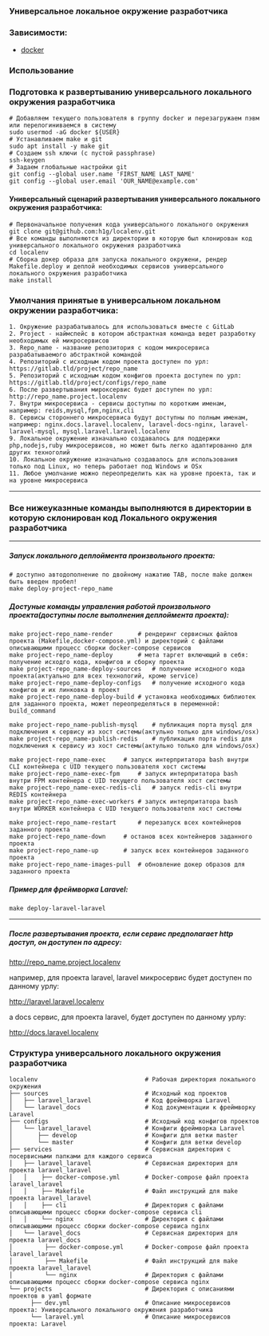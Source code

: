 ### Универсальное локальное окружение разработчика
### Зависимости:
 - [docker](https://docs.docker.com/install/)
### Использование
### Подготовка к развертыванию универсального локального окружения разработчика
```shell
# Добавляем текущего пользователя в группу docker и перезагружаем пэвм или перелогиниваемся в систему
sudo usermod -aG docker ${USER}
# Устанавливаем make и git
sudo apt install -y make git
# Создаем ssh ключи (с пустой passphrase)
ssh-keygen
# Задаем глобальные настройки git
git config --global user.name 'FIRST_NAME LAST_NAME'
git config --global user.email 'OUR_NAME@example.com'
```
#### Универсальный сценарий развертывания универсального локального окружения разработчика:
```shell
# Первоначальное получения кода универсального локального окружения
git clone git@github.com:h1g/localenv.git
# Все команды выполняются из директории в которую был клонирован код универсального локального окружения разработчика
cd localenv
# Сборка докер образа для запуска локального окружени, рендер Makefile.deploy и деплой необходимых сервисов универсального локального окружения разработчика
make install
```
### Умолчания принятые в универсальном локальном окружении разработчика:
```shell
1. Окружение разрабатывалось для использоваться вместе с GitLab
2. Project - наймспейс в котором абстрактная команда ведет разработку необходимых ей микросервисов
3. Repo_name - название репозитория с кодом микросервиса разрабатываемого абстрактной командой
4. Репозиторий с исходным кодом проекта доступен по урл: https://gitlab.tld/project/repo_name
5. Репозиторий с исходным кодом конфигов проекта доступен по урл: https://gitlab.tld/project/configs/repo_name
6. После развертывания мироксервис будет доступен по урл: http://repo_name.project.localenv
7. Внутри микросервиса - сервисы доступны по коротким именам, например: reids,mysql,fpm,nginx,cli
8. Сервисы стороннего микросервиса будут доступны по полным именам, например: nginx.docs.laravel.localenv, laravel-docs-nginx, laravel-laravel-mysql, mysql.laravel.laravel.localenv
9. Локальное окружение изначально создавалось для поддержки php,nodejs,ruby микросервисов, но может быть легко адаптированно для других техноголий
10. Локальное окружение изначально создавалось для использования только под Linux, но теперь работает под Windows и OSx
11. Любое умолчание можно переопределить как на уровне проекта, так и на уровне микросервиса
```

-----------------
### Все нижеуказнные команды выполняются в директории в которую склонирован код Локального окружения разработчика
-----------------

##### Запуск локального деплоймента произвольного проекта:
```shell
# доступно автодополнение по двойному нажатию TAB, после make должен быть введен пробел!
make deploy-project-repo_name
```

##### Достуные команды управления работой произвольного проекта(доступны после выполнения деплоймента проекта):
```shell
make project-repo_name-render		# рендеринг сервисных файлов проекта (Makefile,docker-compose.yml) и директорий с файлами описывающими процесс сборки docker-compose сервисов
make project-repo_name-deploy		# мета таргет включющий в себя: получение исходго кода, конфигов и сборку проекта
make project-repo_name-deploy-sources	# получение исходного кода проекта(актуально для всех технологий, кроме service)
make project-repo_name-deploy-configs	# получение исходного кода конфигов и их линковка в проект
make project-repo_name-deploy-build	# установка необходимых библиотек для заданного проекта, может переопределяться в переменной: build_command

make project-repo_name-publish-mysql	# публикация порта mysql для подключения к сервису из хост системы(актульно только для windows/osx)
make project-repo_name-publish-redis	# публикация порта redis для подключения к сервису из хост системы(актульно только для windows/osx)

make project-repo_name-exec		# запуск интерпритатора bash внутри CLI контейнера c UID текущего пользователя хост системы
make project-repo_name-exec-fpm		# запуск интерпритатора bash внутри FPM контейнера c UID текущего пользователя хост системы
make project-repo_name-exec-redis-cli	# запуск redis-cli внутри REDIS контейнера
make project-repo_name-exec-workers	# запуск интерпритатора bash внутри WORKER контейнера c UID текущего пользователя хост системы

make project-repo_name-restart		# перезапуск всех контейнеров заданного проекта
make project-repo_name-down		# останов всех контейнеров заданного проекта
make project-repo_name-up		# запуск всех контейнеров заданного проекта
make project-repo_name-images-pull	# обновление докер образов для заданного проекта
```
##### Пример для фреймворка Laravel: 
```shell
make deploy-laravel-laravel
```
-----------------
##### После развертывания проекта, если сервис предполагает http доcтуп, он доступен по адресу:
http://repo_name.project.localenv

например, для проекта laravel, laravel микросервис будет доступен по данному урлу:

http://laravel.laravel.localenv

а docs сервис, для проекта laravel, будет доступен по данному урлу:

http://docs.laravel.localenv

### Структура универсального локального окружения разработчика
```shell
localenv                              # Рабочая директория локального окружения
├── sources                           # Исходный код проектов
│   ├── laravel_laravel               # Код фреймворка Laravel
│   └── laravel_docs                  # Код документации к фреймворку Laravel
├── configs                           # Исходный код конфигов проектов
│   └── laravel_laravel               # Конфиги фреймворка Laravel
│       ├── develop                   # Конфиги для ветки master
│       └── master                    # Конфиги для ветки develop
├── services                          # Сервисная директория с посервисными папками для каждого сервиса
│   ├── laravel_laravel               # Сервисная директория для проекта laravel_laravel
│   │    ├── docker-compose.yml       # Docker-compose файл проекта laravel_laravel
│   │    ├── Makefile                 # Файл инструкций для make проекта laravel_laravel
│   │    ├── cli                      # Директория с файлами описывающими процесс сборки docker-compose сервиса cli
│   │    └── nginx                    # Директория с файлами описывающими процесс сборки docker-compose сервиса nginx
│   └── laravel_docs                  # Сервисная директория для проекта laravel_docs
│         ├── docker-compose.yml      # Docker-compose файл проекта laravel_laravel
│         ├── Makefile                # Файл инструкций для make проекта laravel_laravel
│         └── nginx                   # Директория с файлами описывающими процесс сборки docker-compose сервиса nginx
└── projects                          # Директория с описаниями проектов в yaml формате
      ├── dev.yml                     # Описание микросервисов проекта: Универсального локального окружения разработчика
      └── laravel.yml                 # Описание микросервисов проекта: Laravel
